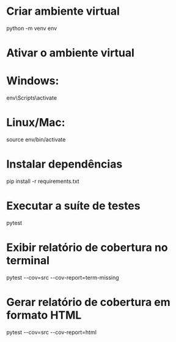 # Criar ambiente virtual
python -m venv env

# Ativar o ambiente virtual
# Windows:
env\Scripts\activate
# Linux/Mac:
source env/bin/activate

# Instalar dependências
pip install -r requirements.txt

# Executar a suíte de testes
pytest

# Exibir relatório de cobertura no terminal
pytest --cov=src --cov-report=term-missing

# Gerar relatório de cobertura em formato HTML
pytest --cov=src --cov-report=html
